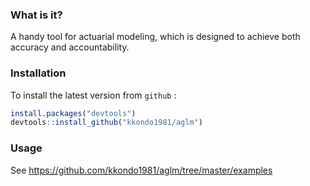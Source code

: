 ### What is it?
A handy tool for actuarial modeling, which is designed to achieve both accuracy and accountability.

### Installation
To install the latest version from `github` :
```r
install.packages("devtools")
devtools::install_github("kkondo1981/aglm")
```

### Usage
See https://github.com/kkondo1981/aglm/tree/master/examples
